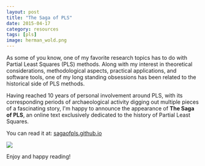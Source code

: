 ```yaml
---
layout: post
title: "The Saga of PLS"
date: 2015-04-17
category: resources
tags: [pls]
image: herman_wold.png
---
```


As some of you know, one of my favorite research topics has to do with Partial Least Squares (PLS) methods. Along with my interest in theoretical considerations, methodological aspects, practical applications, and software tools, one of my long standing obsessions has been related to the historical side of PLS methods.

<!--more-->

Having reached 10 years of personal involvement around PLS, with its corresponding periods of archaeological activity digging out multiple pieces of a fascinating story, I'm happy to announce the appearance of 
__The Saga of PLS__, an online text exclusively dedicated to the history of Partial Least Squares.

You can read it at:
[sagaofpls.github.io](http://sagaofpls.github.io)

<a class="centered" href="http://sagaofpls.github.io"><img src="{{ site.url }}/images/blog/sagaofpls.png"></a>

Enjoy and happy reading!
